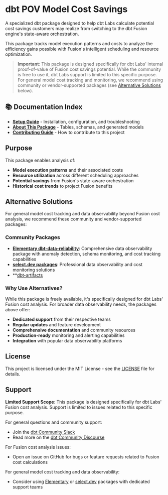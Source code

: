 # dbt POV Model Cost Savings

A specialized dbt package designed to help dbt Labs calculate potential cost savings customers may realize from switching to the dbt Fusion engine's state-aware orchestration. 

This package tracks model execution patterns and costs to analyze the efficiency gains possible with Fusion's intelligent scheduling and resource optimization.

> **Important**: This package is designed specifically for dbt Labs' internal proof-of-value of Fusion cost savings potential. While the community is free to use it, dbt Labs support is limited to this specific purpose. For general model cost tracking and monitoring, we recommend using community or vendor-supported packages (see [Alternative Solutions](#alternative-solutions) below).

## 📚 Documentation Index

- **[Setup Guide](SETUP.md)** - Installation, configuration, and troubleshooting
- **[About This Package](ABOUT.md)** - Tables, schemas, and generated models
- **[Contributing Guide](CONTRIBUTING.md)** - How to contribute to this project

## Purpose

This package enables analysis of:
- **Model execution patterns** and their associated costs
- **Resource utilization** across different scheduling approaches  
- **Potential savings** from Fusion's state-aware orchestration
- **Historical cost trends** to project Fusion benefits

## Alternative Solutions

For general model cost tracking and data observability beyond Fusion cost analysis, we recommend these community and vendor-supported packages:

### Community Packages

- **[Elementary dbt-data-reliability](https://github.com/elementary-data/dbt-data-reliability)**: Comprehensive data observability package with anomaly detection, schema monitoring, and cost tracking capabilities
- **[select.dev packages](https://select.dev/)**: Professional data observability and cost monitoring solutions
- **[dbt-artifacts](https://github.com/brooklyn-data/dbt_artifacts)

### Why Use Alternatives?

While this package is freely available, it's specifically designed for dbt Labs' Fusion cost analysis. For broader data observability needs, the packages above offer:

- **Dedicated support** from their respective teams
- **Regular updates** and feature development
- **Comprehensive documentation** and community resources
- **Production-ready** monitoring and alerting capabilities
- **Integration** with popular data observability platforms

## License

This project is licensed under the MIT License - see the [LICENSE](LICENSE) file for details.

## Support

**Limited Support Scope**: This package is designed specifically for dbt Labs' Fusion cost analysis. Support is limited to issues related to this specific purpose.

For general questions and community support:
- Join the [dbt Community Slack](http://community.getdbt.com/)
- Read more on the [dbt Community Discourse](https://discourse.getdbt.com)

For Fusion cost analysis issues:
- Open an issue on GitHub for bugs or feature requests related to Fusion cost calculations

For general model cost tracking and data observability:
- Consider using [Elementary](https://github.com/elementary-data/dbt-data-reliability) or [select.dev](https://select.dev/) packages with dedicated support teams
